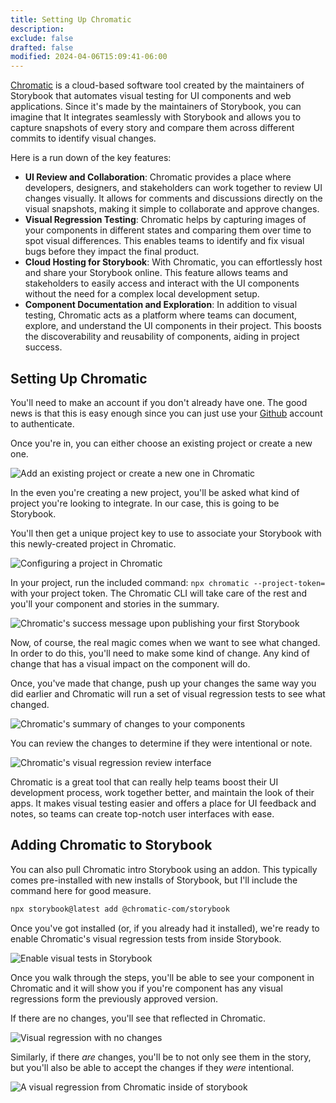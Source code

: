 ```yaml
---
title: Setting Up Chromatic
description:
exclude: false
drafted: false
modified: 2024-04-06T15:09:41-06:00
---
```


[Chromatic](https://www.chromatic.com/) is a cloud-based software tool created by the maintainers of Storybook that automates visual testing for UI components and web applications. Since it's made by the maintainers of Storybook, you can imagine that It integrates seamlessly with Storybook and allows you to capture snapshots of every story and compare them across different commits to identify visual changes.

Here is a run down of the key features:

- **UI Review and Collaboration**: Chromatic provides a place where developers, designers, and stakeholders can work together to review UI changes visually. It allows for comments and discussions directly on the visual snapshots, making it simple to collaborate and approve changes.
- **Visual Regression Testing**: Chromatic helps by capturing images of your components in different states and comparing them over time to spot visual differences. This enables teams to identify and fix visual bugs before they impact the final product.
- **Cloud Hosting for Storybook**: With Chromatic, you can effortlessly host and share your Storybook online. This feature allows teams and stakeholders to easily access and interact with the UI components without the need for a complex local development setup.
- **Component Documentation and Exploration**: In addition to visual testing, Chromatic acts as a platform where teams can document, explore, and understand the UI components in their project. This boosts the discoverability and reusability of components, aiding in project success.

## Setting Up Chromatic

You'll need to make an account if you don't already have one. The good news is that this is easy enough since you can just use your [Github](https:/github.com) account to authenticate.

Once you're in, you can either choose an existing project or create a new one.

![Add an existing project or create a new one in Chromatic](../../assets/storybook-chromatic-create-project.png)

In the even you're creating a new project, you'll be asked what kind of project you're looking to integrate. In our case, this is going to be Storybook.

You'll then get a unique project key to use to associate your Storybook with this newly-created project in Chromatic.

![Configuring a project in Chromatic](../../assets/storybook-chromatic-project-configuration.png)

In your project, run the included command: `npx chromatic --project-token=` with your project token. The Chromatic CLI will take care of the rest and you'll your component and stories in the summary.

![Chromatic's success message upon publishing your first Storybook](../../assets/storybook-chromatic-publish-success.png)

Now, of course, the real magic comes when we want to see what changed. In order to do this, you'll need to make some kind of change. Any kind of change that has a visual impact on the component will do.

Once, you've made that change, push up your changes the same way you did earlier and Chromatic will run a set of visual regression tests to see what changed.

![Chromatic's summary of changes to your components](../../assets/storybook-chromatic-change-summary.png)

You can review the changes to determine if they were intentional or note.

![Chromatic's visual regression review interface](../../assets/storybook-chromatic-interface-review.png)

Chromatic is a great tool that can really help teams boost their UI development process, work together better, and maintain the look of their apps. It makes visual testing easier and offers a place for UI feedback and notes, so teams can create top-notch user interfaces with ease.

## Adding Chromatic to Storybook

You can also pull Chromatic intro Storybook using an addon. This typically comes pre-installed with new installs of Storybook, but I'll include the command here for good measure.

```sh
npx storybook@latest add @chromatic-com/storybook
```

Once you've got installed (or, if you already had it installed), we're ready to enable Chromatic's visual regression tests from inside Storybook.

![Enable visual tests in Storybook](../../assets/storybook-enable-visual-tests.png)

Once you walk through the steps, you'll be able to see your component in Chromatic and it will show you if you're component has any visual regressions form the previously approved version.

If there are no changes, you'll see that reflected in Chromatic.

![Visual regression with no changes](../../assets/storybook-chromatic-integration-no-changes.png)

Similarly, if there _are_ changes, you'll be to not only see them in the story, but you'll also be able to accept the changes if they _were_ intentional.

![A visual regression from Chromatic inside of storybook](../../assets/storybook-chromatic-visual-regression-changes.png)
